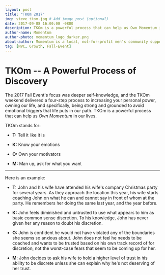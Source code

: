 ```yaml
---
layout: post
title: "TKOm 2017"
img: steve_tkom.jpg # Add image post (optional)
date: 2017-09-08 16:00:00 -0800 
description: TKOm is a powerful process that can help us Own Momentum in our lives.
author-name: Momentum
author-photo: momentum_logo_darker.png
about-author: Momentum is a local, not-for-profit men’s community supporting men and men’s teams.
tag: [NVC, Growth, Fall-Event]
---
```

# TKOm -- A Powerful Process of Discovery

The 2017 Fall Event's focus was deeper self-knowledge, and the TKOm weekend delivered a four-step process to increasing your personal power, owning our life, and specifically, being strong and grounded to avoid emotional triggers that life puts in our path. TKOm is a powerful process that can help us _Own Momentum_ in our lives.  


TKOm stands for:

* **T:** Tell it like it is

* **K:** Know your emotions

* **O:** Own your motivators

* **M:** Man up, ask for what you want

* * * 

Here is an example:

* **T:** John and his wife have attended his wife's company Christmas party for several years. As they approach the location this year, his wife starts coaching John on what he can and cannot say in front of whom at the party. He remembers her doing the same last year, and the year before.

* **K:** John feels diminished and untrusted to use what appears to him as basic common sense discretion. To his knowledge, John has never given her any reason to doubt his discretion.

* **O:** John is confident he would not have violated any of the boundaries she seems so anxious about. John does not feel he needs to be coached and wants to be trusted based on his own track record of for discretion, not the worst-case fears that seem to be coming up for her. 

* **M**: John decides to ask his wife to hold a higher level of trust in his ability to be discrete unless she can explain why he's not deserving of her trust.